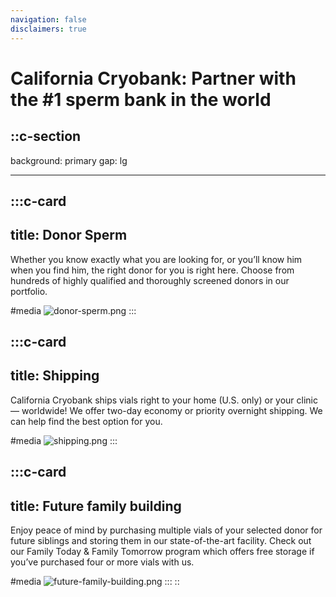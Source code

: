 ```yaml
---
navigation: false
disclaimers: true
---
```


# California Cryobank: Partner with the #1 sperm bank in the world

::c-section
---
background: primary
gap: lg


---
  :::c-card
  ---
  title: Donor Sperm
  ---
  Whether you know exactly what you are looking for, or you’ll know him when you find him, the right donor for you is right here. Choose from hundreds of highly qualified and thoroughly screened donors in our portfolio.
  
  #media
  ![donor-sperm.png](/images/donor-sperm.png)
  :::

  :::c-card
  ---
  title: Shipping
  ---
  California Cryobank ships vials right to your home (U.S. only) or your clinic — worldwide! We offer two-day economy or priority overnight shipping. We can help find the best option for you.
  
  #media
  ![shipping.png](/images/shipping.png)
  :::

  :::c-card
  ---
  title: Future family building
  ---
  Enjoy peace of mind by purchasing multiple vials of your selected donor for future siblings and storing them in our state-of-the-art facility. Check out our Family Today & Family Tomorrow program which offers free storage if you’ve purchased four or more vials with us.
  
  #media
  ![future-family-building.png](/images/future-family-building.png)
  :::
::
